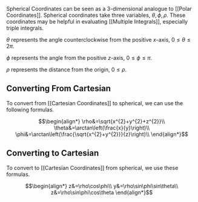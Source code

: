 Spherical Coordinates can be seen as a 3-dimensional analogue to [[Polar Coordinates]]. Spherical coordinates take three variables, $\theta,\phi,\rho$. These coordinates may be helpful in evaluating [[Multiple Integrals]], especially triple integrals.

$\theta$ represents the angle counterclockwise from the positive $x$-axis, $0\leq\theta\leq2\pi$.

$\phi$ represents the angle from the positive $z$-axis, $0\leq\phi\leq\pi$.

$\rho$ represents the distance from the origin, $0\leq\rho$.

## Converting From Cartesian

To convert from [[Cartesian Coordinates]] to spherical, we can use the following formulas.

$$\begin{align*} 
\rho&=\sqrt{x^{2}+y^{2}+z^{2}}\\
\theta&=\arctan\left(\frac{x}{y}\right)\\
\phi&=\arctan\left(\frac{\sqrt{x^{2}+y^{2}}}{z}\right)\\
 \end{align*}$$
## Converting to Cartesian

To convert to [[Cartesian Coordinates]] from spherical, we use these formulas.

$$\begin{align*} 
z&=\rho\cos\phi\\
y&=\rho\sin\phi\sin\theta\\
z&=\rho\sin\phi\cos\theta
 \end{align*}$$
 